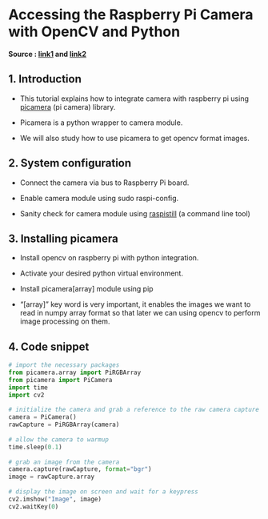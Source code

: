 # Accessing the Raspberry Pi Camera with OpenCV and Python

**Source : [link1](https://www.pyimagesearch.com/2015/03/30/accessing-the-raspberry-pi-camera-with-opencv-and-python/) and [link2](https://www.pyimagesearch.com/2015/02/23/install-opencv-and-python-on-your-raspberry-pi-2-and-b/)**

## 1. Introduction
    

-   This tutorial explains how to integrate camera with raspberry pi using [picamera](https://picamera.readthedocs.io/en/release-1.9/) (pi camera) library.
    
-   Picamera is a python wrapper to camera module.
    
-   We will also study how to use picamera to get opencv format images.
    

  

## 2. System configuration
    

-   Connect the camera via bus to Raspberry Pi board.
    
-   Enable camera module using sudo raspi-config.
    
-   Sanity check for camera module using [raspistill](https://www.raspberrypi.org/documentation/usage/camera/raspicam/raspistill.md) (a command line tool)
    

  

## 3. Installing picamera
    

-   Install opencv on raspberry pi with python integration.
    
-   Activate your desired python virtual environment.
    
-   Install picamera[array] module using pip
    
-   “[array]” key word is very important, it enables the images we want to read in numpy array format so that later we can using opencv to perform image processing on them.
    

## 4. Code snippet

``` python
# import the necessary packages
from picamera.array import PiRGBArray
from picamera import PiCamera
import time
import cv2
 
# initialize the camera and grab a reference to the raw camera capture
camera = PiCamera()
rawCapture = PiRGBArray(camera)
 
# allow the camera to warmup
time.sleep(0.1)
 
# grab an image from the camera
camera.capture(rawCapture, format="bgr")
image = rawCapture.array
 
# display the image on screen and wait for a keypress
cv2.imshow("Image", image)
cv2.waitKey(0)
```


<!--stackedit_data:
eyJoaXN0b3J5IjpbLTE2NTQ0MDM4NjFdfQ==
-->